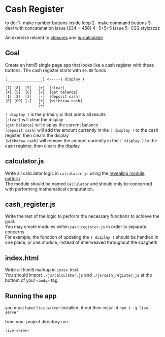 # Cash Register

to do:
1- make number buttons inside loop
2- make command buttons
3- deal with concatenation issue (234 + 456)
4- 5+5+5 issue
5- CSS stylzzzzz


An exercise related to [closures](https://slides.com/theremix/closures) and [js-calculator](https://github.com/devleague/js-calculator)

## Goal

Create an html5 single page app that looks like a cash register with these buttons. The cash register starts with `$0.00` funds

```
[________________] <-----( display )

[7] [8]  [9]   [÷]  [clear]
[4] [5]  [6]   [×]  [get balance]
[1] [2]  [3]   [-]  [deposit cash]
[0] [00] [.]   [+]  [withdraw cash]
               [=]

```

`( display )` is the primary ui that prints all results  
`[clear]` will clear the display  
`[get balance]` will display the current balance  
`[deposit cash]` will add the amount currently in the `( display )` to the cash register, then clears the display  
`[withdraw cash]` will remove the amount currently in the `( display )` to the cash register, then clears the display  

## calculator.js

Write all calculator logic in `calculator.js` using the [revealing module pattern](http://slides.com/jasonsewell/object-literals-and-ze-module-pattern)  
The module should be named `Calculator` and should only be concerned with performing mathematical computation.  

## cash_register.js

Write the rest of the logic to perform the necessary functions to achieve the goal.  
You may create modules within `cash_register.js` in order to separate concerns.  
For example, the function of updating the `( display )` should be handled in one place, or one module, instead of interweaved throughout the spaghetti.  

## index.html

Write all html5 markup in `index.html`  
You should import `./js/calculator.js` and `./js/cash_register.js` at the bottom of your `<body>` tag.

## Running the app

you must have `live-server` installed, if not then install it `npm i -g live-server`

from your project directory run

```
live-server
```
